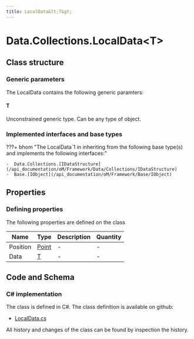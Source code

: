 ```yaml
---
title: LocalData&lt;T&gt;
---
```


# Data.Collections.LocalData&lt;T&gt;



## Class structure

### Generic parameters

The LocalData contains the following generic paramters:

#### T

Unconstrained generic type. Can be any type of object.

### Implemented interfaces and base types

???+ bhom "The LocalData`1 in inheriting from the following base type(s) and implements the following interfaces:"

    -  Data.Collections.[IDataStructure](/api_documentation/oM/Framework/Data/Collections/IDataStructure)
    -  Base.[IObject](/api_documentation/oM/Framework/Base/IObject)


## Properties



### Defining properties

The following properties are defined on the class

| Name             | Type             | Description      | Quantity         |
|------------------|------------------|------------------|------------------|
| Position | [Point](/api_documentation/oM/Dimensional/Geometry/Point) | - | - |
| Data | [T](#t) | - | - |


## Code and Schema

### C# implementation

The class is defined in C#. The class definition is available on github:

- [LocalData.cs](https://github.com/BHoM/BHoM/blob/develop/Data_oM/Collections\LocalData.cs)

All history and changes of the class can be found by inspection the history.
